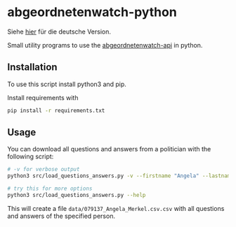 # abgeordnetenwatch-python

Siehe [hier](../blob/README_de.md) für die deutsche Version.

Small utility programs to use the [abgeordnetenwatch-api](https://www.abgeordnetenwatch.de/) in python.

## Installation

To use this script install python3 and pip.

Install requirements with
```sh
pip install -r requirements.txt
```

## Usage

You can download all questions and answers from a politician with the following script:

```sh
# -v for verbose output
python3 src/load_questions_answers.py -v --firstname "Angela" --lastname "Merkel"

# try this for more options
python3 src/load_questions_answers.py --help
```

This will create a file `data/079137_Angela_Merkel.csv.csv` with all questions and answers of the specified person.
